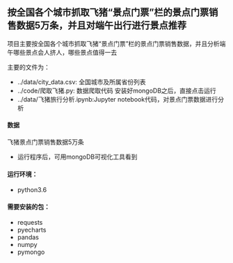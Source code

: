 ##  按全国各个城市抓取飞猪“景点门票”栏的景点门票销售数据5万条，并且对端午出行进行景点推荐

项目主要按全国各个城市抓取飞猪“景点门票”栏的景点门票销售数据，并且分析端午哪些景点会人挤人，哪些景点值得一去


主要的文件为：
- ../data/city_data.csv: 全国城市及所属省份列表
- ../code/爬取飞猪.py: 数据爬取代码 安装好mongoDB之后，直接点击运行
- ../data/飞猪旅行分析.ipynb:Jupyter notebook代码，对景点门票数据进行分析

#### 数据
飞猪景点门票销售数据5万条

- 运行程序后，可用mongoDB可视化工具看到

#### 运行环境：
- python3.6

#### 需要安装的包：
- requests
- pyecharts
- pandas
- numpy
- pymongo

